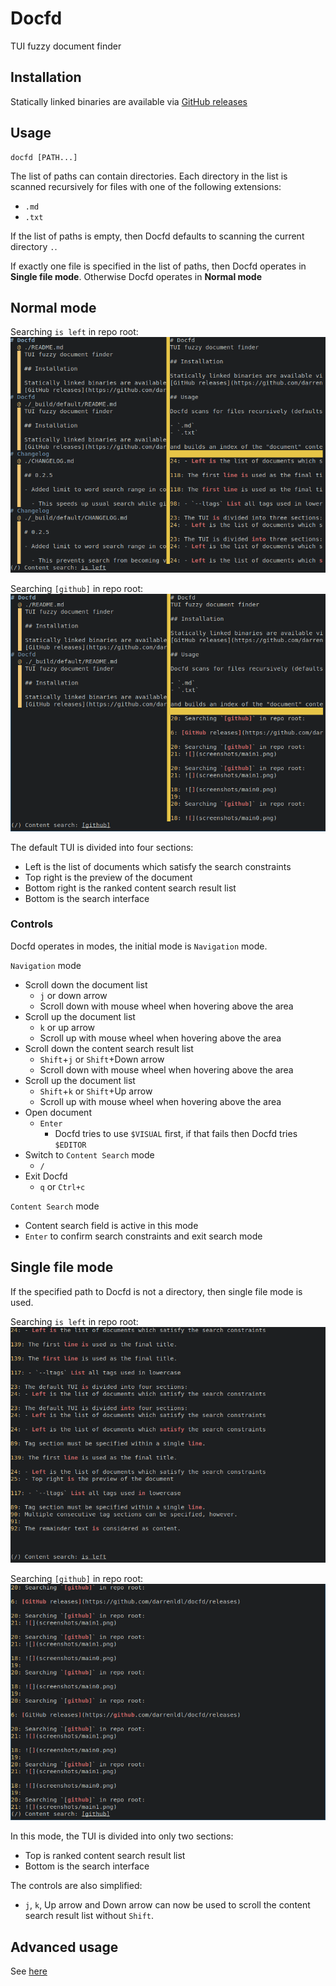 # Docfd
TUI fuzzy document finder

## Installation

Statically linked binaries are available via
[GitHub releases](https://github.com/darrenldl/docfd/releases)

## Usage

```
docfd [PATH...]
```

The list of paths can contain directories.
Each directory in the list is scanned recursively for
files with one of the following extensions:

- `.md`
- `.txt`

If the list of paths is empty,
then Docfd defaults to scanning the
current directory `.`.

If exactly one file is specified
in the list of paths, then Docfd operates
in **Single file mode**.
Otherwise Docfd operates in **Normal mode**

## Normal mode

Searching `is left` in repo root:
![](screenshots/main0.png)

Searching `[github]` in repo root:
![](screenshots/main1.png)

The default TUI is divided into four sections:
- Left is the list of documents which satisfy the search constraints
- Top right is the preview of the document
- Bottom right is the ranked content search result list
- Bottom is the search interface

### Controls

Docfd operates in modes, the initial mode is `Navigation` mode.

`Navigation` mode
- Scroll down the document list
  - `j` or down arrow
  - Scroll down with mouse wheel when hovering above the area
- Scroll up the document list
  - `k` or up arrow
  - Scroll up with mouse wheel when hovering above the area
- Scroll down the content search result list
  - `Shift`+`j` or `Shift`+Down arrow
  - Scroll down with mouse wheel when hovering above the area
- Scroll up the document list
  - `Shift`+`k` or `Shift`+Up arrow
  - Scroll up with mouse wheel when hovering above the area
- Open document
  - `Enter`
    - Docfd tries to use `$VISUAL` first, if that fails then Docfd tries `$EDITOR`
- Switch to `Content Search` mode
  - `/`
- Exit Docfd
  - `q` or `Ctrl+c`

`Content Search` mode

- Content search field is active in this mode
- `Enter` to confirm search constraints and exit search mode

## Single file mode

If the specified path to Docfd is not a directory, then single file mode
is used.

Searching `is left` in repo root:
![](screenshots/single-file0.png)

Searching `[github]` in repo root:
![](screenshots/single-file1.png)

In this mode, the TUI is divided into only two sections:
- Top is ranked content search result list
- Bottom is the search interface

The controls are also simplified:
- `j`, `k`, Up arrow and Down arrow can now be used to scroll the content search result
  list without `Shift`.

## Advanced usage

See [here](advanced_usage.md)

